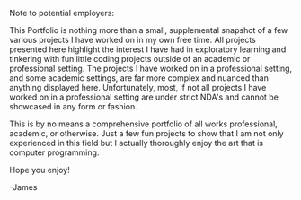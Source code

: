 Note to potential employers:

This Portfolio is nothing more than a small, supplemental snapshot of a few various projects I have worked on in my own free time.
All projects presented here highlight the interest I have had in exploratory learning and tinkering with fun little coding projects outside of an academic or professional setting.
The projects I have worked on in a professional setting, and some academic settings, are far more complex and nuanced than anything displayed here.
Unfortunately, most, if not all projects I have worked on in a professional setting are under strict NDA's and cannot be showcased in any form or fashion.

This is by no means a comprehensive portfolio of all works professional, academic, or otherwise.
Just a few fun projects to show that I am not only experienced in this field but I actually thoroughly enjoy the art that is computer programming.

Hope you enjoy!

-James
